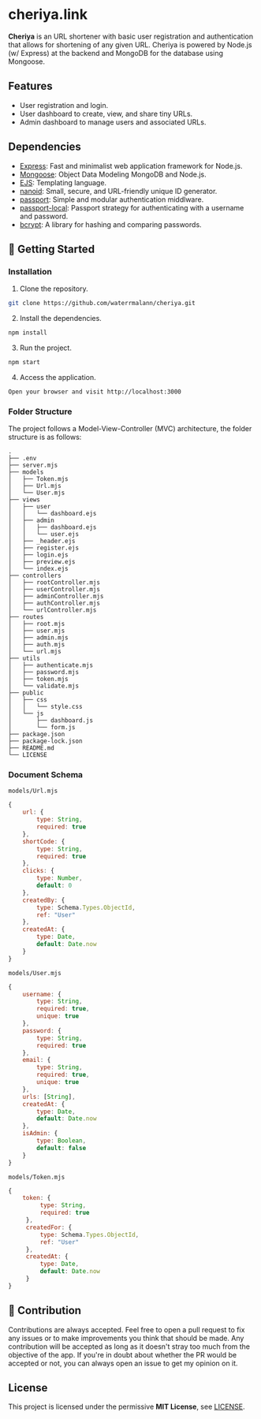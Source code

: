 # cheriya.link

**Cheriya** is an URL shortener with basic user registration and authentication that allows for shortening of any given URL. Cheriya is powered by Node.js (w/ Express) at the backend and MongoDB for the database using Mongoose.

## Features

- User registration and login.
- User dashboard to create, view, and share tiny URLs.
- Admin dashboard to manage users and associated URLs.

## Dependencies

- [Express](https://expressjs.com/): Fast and minimalist web application framework for Node.js.
- [Mongoose](https://mongoosejs.com/): Object Data Modeling MongoDB and Node.js.
- [EJS](https://ejs.co/): Templating language.
- [nanoid](https://www.npmjs.com/package/nanoid): Small, secure, and URL-friendly unique ID generator.
- [passport](http://www.passportjs.org/): Simple and modular authentication middlware.
- [passport-local](http://www.passportjs.org/packages/passport-local/): Passport strategy for authenticating with a username and password.
- [bcrypt](https://www.npmjs.com/package/bcrypt): A library for hashing and comparing passwords.

## 🚀 Getting Started

### Installation

1. Clone the repository.

```sh
git clone https://github.com/waterrmalann/cheriya.git
```

2. Install the dependencies.

```sh
npm install
```

3. Run the project.

```sh
npm start
```

4. Access the application.

```
Open your browser and visit http://localhost:3000
```

### Folder Structure

The project follows a Model-View-Controller (MVC) architecture, the folder structure is as follows:

```
.
├── .env
├── server.mjs
├── models
│   ├── Token.mjs
│   ├── Url.mjs
│   └── User.mjs
├── views
│   ├── user
│   │   └── dashboard.ejs
│   ├── admin
│   │   ├── dashboard.ejs
│   │   └── user.ejs
│   ├── _header.ejs
│   ├── register.ejs
│   ├── login.ejs
│   ├── preview.ejs
│   └── index.ejs
├── controllers
│   ├── rootController.mjs
│   ├── userController.mjs
│   ├── adminController.mjs
│   ├── authController.mjs
│   └── urlController.mjs
├── routes
│   ├── root.mjs
│   ├── user.mjs
│   ├── admin.mjs
│   ├── auth.mjs
│   └── url.mjs
├── utils
│   ├── authenticate.mjs
│   ├── password.mjs
│   ├── token.mjs
│   └── validate.mjs
├── public
│   ├── css
│   │   └── style.css
│   └── js
│       ├── dashboard.js
│       └── form.js
├── package.json
├── package-lock.json
├── README.md
└── LICENSE
```

### Document Schema

`models/Url.mjs`
```js
{
    url: {
        type: String,
        required: true
    },
    shortCode: {
        type: String,
        required: true
    },
    clicks: {
        type: Number,
        default: 0
    },
    createdBy: {
        type: Schema.Types.ObjectId,
        ref: "User"
    },
    createdAt: {
        type: Date,
        default: Date.now
    }
}
```

`models/User.mjs`
```js
{
    username: {
        type: String,
        required: true,
        unique: true
    },
    password: {
        type: String,
        required: true
    },
    email: {
        type: String,
        required: true,
        unique: true
    },
    urls: [String],
    createdAt: {
        type: Date,
        default: Date.now
    },
    isAdmin: {
        type: Boolean,
        default: false
    }
}
```

`models/Token.mjs`
```js
{
    token: {
         type: String,
         required: true
     },
     createdFor: {
         type: Schema.Types.ObjectId,
         ref: "User"
     },
     createdAt: {
         type: Date,
         default: Date.now
     }
}
```

## 🤝 Contribution

Contributions are always accepted. Feel free to open a pull request to fix any issues or to make improvements you think that should be made. Any contribution will be accepted as long as it doesn't stray too much from the objective of the app. If you're in doubt about whether the PR would be accepted or not, you can always open an issue to get my opinion on it.

## License

This project is licensed under the permissive **MIT License**, see [LICENSE](LICENSE).